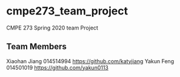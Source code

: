 # cmpe273_team_project
CMPE 273 Spring 2020 team Project

## Team Members

Xiaohan Jiang 014514994 https://github.com/katyjiang
Yakun Feng 014501019 https://github.com/yakun0113
